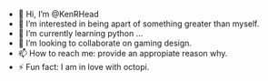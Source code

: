- 👋 Hi, I’m @KenRHead
- 👀 I’m interested in being apart of something greater than myself.
- 🌱 I’m currently learning python ...
- 💞️ I’m looking to collaborate on gaming design.
- 📫 How to reach me: provide an appropiate reason why.
- ⚡ Fun fact: I am in love with octopi.

<!---
KenRHead/KenRHead is a ✨ special ✨ repository because its `README.md` (this file) appears on your GitHub profile.
You can click the Preview link to take a look at your changes.
--->
